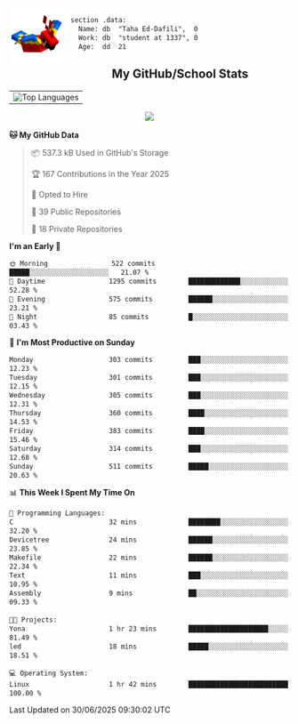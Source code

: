 <img src="parrot_fly_flipped.gif" align="left" height="110">


```assembly
section .data:
  Name: db  "Taha Ed-Dafili",  0
  Work: db  "student at 1337", 0
  Age:  dd  21
```


<div align="center">
  <h2>My GitHub/School Stats</h2>
</div>
<table align="center">
  <tr>
    <td align="center"><img width="450" src="https://github-readme-stats.vercel.app/api/top-langs/?username=0rayn&layout=compact&theme=github_dark&hide=html,makefile,css&exclude_repo=Yona2.0,Nand2Tetris&hide_border=true&langs_count=6" alt="Top Languages" /></td>
<!--     <td align="center"><img src="https://github-readme-streak-stats.herokuapp.com?user=0rayn&theme=github-dark-blue&hide_border=true&border_radius=5" alt="GitHub Streak" /></td>
  </tr> -->
</table>
 <p align="center">
  <a href="https://github.com/0rayn">
    <img src="https://komarev.com/ghpvc/?username=0rayn&color=blue&style=flat)" />
  </a>
</p>

<!--START_SECTION:waka-->
**🐱 My GitHub Data** 

> 📦 537.3 kB Used in GitHub's Storage 
 > 
> 🏆 167 Contributions in the Year 2025
 > 
> 💼 Opted to Hire
 > 
> 📜 39 Public Repositories 
 > 
> 🔑 18 Private Repositories 
 > 
**I'm an Early 🐤** 

```text
🌞 Morning                522 commits         █████░░░░░░░░░░░░░░░░░░░░   21.07 % 
🌆 Daytime                1295 commits        █████████████░░░░░░░░░░░░   52.28 % 
🌃 Evening                575 commits         ██████░░░░░░░░░░░░░░░░░░░   23.21 % 
🌙 Night                  85 commits          █░░░░░░░░░░░░░░░░░░░░░░░░   03.43 % 
```
📅 **I'm Most Productive on Sunday** 

```text
Monday                   303 commits         ███░░░░░░░░░░░░░░░░░░░░░░   12.23 % 
Tuesday                  301 commits         ███░░░░░░░░░░░░░░░░░░░░░░   12.15 % 
Wednesday                305 commits         ███░░░░░░░░░░░░░░░░░░░░░░   12.31 % 
Thursday                 360 commits         ████░░░░░░░░░░░░░░░░░░░░░   14.53 % 
Friday                   383 commits         ████░░░░░░░░░░░░░░░░░░░░░   15.46 % 
Saturday                 314 commits         ███░░░░░░░░░░░░░░░░░░░░░░   12.68 % 
Sunday                   511 commits         █████░░░░░░░░░░░░░░░░░░░░   20.63 % 
```


📊 **This Week I Spent My Time On** 

```text
💬 Programming Languages: 
C                        32 mins             ████████░░░░░░░░░░░░░░░░░   32.20 % 
Devicetree               24 mins             ██████░░░░░░░░░░░░░░░░░░░   23.85 % 
Makefile                 22 mins             ██████░░░░░░░░░░░░░░░░░░░   22.34 % 
Text                     11 mins             ███░░░░░░░░░░░░░░░░░░░░░░   10.95 % 
Assembly                 9 mins              ██░░░░░░░░░░░░░░░░░░░░░░░   09.33 % 

🐱‍💻 Projects: 
Yona                     1 hr 23 mins        ████████████████████░░░░░   81.49 % 
led                      18 mins             █████░░░░░░░░░░░░░░░░░░░░   18.51 % 

💻 Operating System: 
Linux                    1 hr 42 mins        █████████████████████████   100.00 % 
```


 Last Updated on 30/06/2025 09:30:02 UTC
<!--END_SECTION:waka-->
